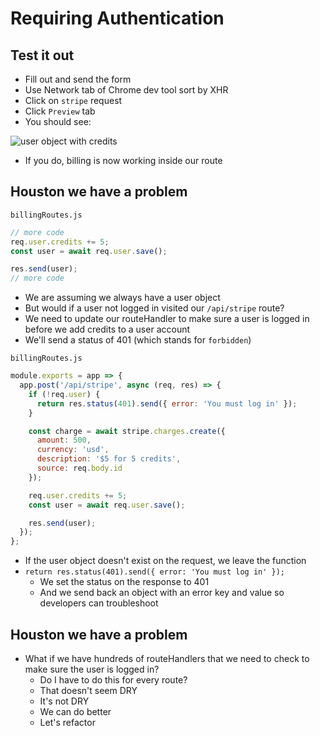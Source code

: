 # Requiring Authentication
## Test it out
* Fill out and send the form
* Use Network tab of Chrome dev tool sort by XHR
* Click on `stripe` request
* Click `Preview` tab
* You should see:

![user object with credits](https://i.imgur.com/gfuaaNF.png)

* If you do, billing is now working inside our route

## Houston we have a problem
`billingRoutes.js`

```js
// more code
req.user.credits += 5;
const user = await req.user.save();

res.send(user);
// more code
```

* We are assuming we always have a user object
* But would if a user not logged in visited our `/api/stripe` route?
* We need to update our routeHandler to make sure a user is logged in before we add credits to a user account
* We'll send a status of 401 (which stands for `forbidden`)

`billingRoutes.js`

```js
module.exports = app => {
  app.post('/api/stripe', async (req, res) => {
    if (!req.user) {
      return res.status(401).send({ error: 'You must log in' });
    }

    const charge = await stripe.charges.create({
      amount: 500,
      currency: 'usd',
      description: '$5 for 5 credits',
      source: req.body.id
    });

    req.user.credits += 5;
    const user = await req.user.save();

    res.send(user);
  });
};
```

* If the user object doesn't exist on the request, we leave the function
* `return res.status(401).send({ error: 'You must log in' });`
    - We set the status on the response to 401
    - And we send back an object with an error key and value so developers can troubleshoot

## Houston we have a problem
* What if we have hundreds of routeHandlers that we need to check to make sure the user is logged in?
    - Do I have to do this for every route?
    - That doesn't seem DRY
    - It's not DRY
    - We can do better
    - Let's refactor



